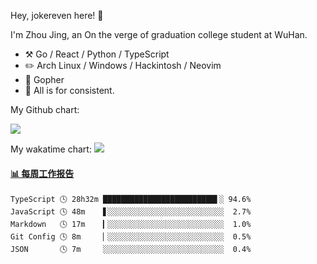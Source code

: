 Hey, jokereven here! 👋

I'm Zhou Jing, an On the verge of graduation college student at WuHan.

-   :hammer_and_pick: Go / React / Python / TypeScript
-   :pencil2: Arch Linux / Windows / Hackintosh / Neovim
-   :seedling: Gopher
-   :thought_balloon: All is for consistent.

My Github chart:

![](https://ghchart.rshah.org/JonnieWayy)

My wakatime chart:
![](https://wakatime.com/share/@jokereven/1679dc82-4bf9-4b63-9203-390d608503de.png)

<!-- waka-box start -->
#### <a href="https://gist.github.com/9f8118785e2d128d746db5f61b0e0a2a" target="_blank">📊 每周工作报告</a>
```text
TypeScript 🕓 28h32m █████████████████████████▌░ 94.6%
JavaScript 🕓 48m    ▋░░░░░░░░░░░░░░░░░░░░░░░░░░  2.7%
Markdown   🕓 17m    ▎░░░░░░░░░░░░░░░░░░░░░░░░░░  1.0%
Git Config 🕓 8m     ▏░░░░░░░░░░░░░░░░░░░░░░░░░░  0.5%
JSON       🕓 7m     ░░░░░░░░░░░░░░░░░░░░░░░░░░░  0.4%
```
<!-- Powered by https://github.com/journey-ad/waka-box-go . -->
<!-- waka-box end -->
